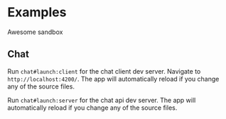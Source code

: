 # Examples

Awesome sandbox

## Chat

Run `chat#launch:client` for the chat client dev server. Navigate to `http://localhost:4200/`. The app will automatically reload if you change any of the source files.

Run `chat#launch:server` for the chat api dev server. The app will automatically reload if you change any of the source files.